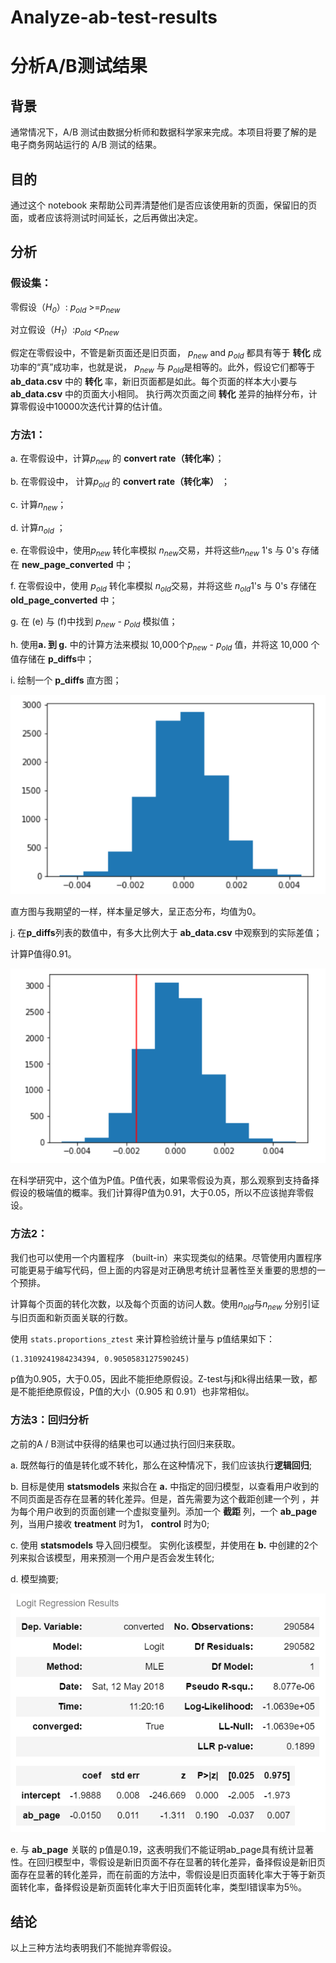 # Analyze-ab-test-results

# 分析A/B测试结果

## 背景

通常情况下，A/B 测试由数据分析师和数据科学家来完成。本项目将要了解的是电子商务网站运行的 A/B 测试的结果。


## 目的

通过这个 notebook 来帮助公司弄清楚他们是否应该使用新的页面，保留旧的页面，或者应该将测试时间延长，之后再做出决定。

## 分析

### 假设集：

零假设（*H<sub>0*）: *p<sub>old* >=*p<sub>new*

对立假设（*H<sub>1*）:*p<sub>old* <*p<sub>new* 

假定在零假设中，不管是新页面还是旧页面， *p<sub>new* and *p<sub>old* 都具有等于 **转化** 成功率的“真”成功率，也就是说， *p<sub>new* 与 *p<sub>old*是相等的。此外，假设它们都等于**ab_data.csv** 中的 **转化** 率，新旧页面都是如此。每个页面的样本大小要与 **ab_data.csv** 中的页面大小相同。 执行两次页面之间 **转化** 差异的抽样分布，计算零假设中10000次迭代计算的估计值。

### 方法1：

a. 在零假设中，计算*p<sub>new* 的 **convert rate（转化率）**；

b. 在零假设中， 计算*p<sub>old*  的 **convert rate（转化率）** ；

c. 计算*n<sub>new*；

d. 计算*n<sub>old* ；

e. 在零假设中，使用*p<sub>new* 转化率模拟 *n<sub>new*交易，并将这些*n<sub>new* 1's 与 0's 存储在 **new_page_converted** 中；

f. 在零假设中，使用 *p<sub>old*  转化率模拟 *n<sub>old*交易，并将这些 *n<sub>old*1's 与 0's 存储在 **old_page_converted** 中；

g. 在 (e) 与 (f)中找到 *p<sub>new* - *p<sub>old*  模拟值；

h. 使用**a. 到 g.** 中的计算方法来模拟 10,000个*p<sub>new* - *p<sub>old* 值，并将这 10,000 个值存储在 **p_diffs**中；

i. 绘制一个 **p_diffs** 直方图；

![p_diffs直方图](https://github.com/ArtemisLiu/Analyze-ab-test-results/blob/master/结论图表/p_diffs直方图.png)

直方图与我期望的一样，样本量足够大，呈正态分布，均值为0。

j. 在**p_diffs**列表的数值中，有多大比例大于 **ab_data.csv** 中观察到的实际差值；

计算P值得0.91。

![比例](https://github.com/ArtemisLiu/Analyze-ab-test-results/blob/master/结论图表/比例.png)

在科学研究中，这个值为P值。P值代表，如果零假设为真，那么观察到支持备择假设的极端值的概率。我们计算得P值为0.91，大于0.05，所以不应该抛弃零假设。

### 方法2：

我们也可以使用一个内置程序 （built-in）来实现类似的结果。尽管使用内置程序可能更易于编写代码，但上面的内容是对正确思考统计显著性至关重要的思想的一个预排。

计算每个页面的转化次数，以及每个页面的访问人数。使用*n<sub>old*与*n<sub>new* 分别引证与旧页面和新页面关联的行数。

使用 `stats.proportions_ztest` 来计算检验统计量与 p值结果如下：

```
(1.3109241984234394, 0.9050583127590245)
```

p值为0.905，大于0.05，因此不能拒绝原假设。Z-test与j和k得出结果一致，都是不能拒绝原假设，P值的大小（0.905 和 0.91）也非常相似。

### 方法3：回归分析

之前的A / B测试中获得的结果也可以通过执行回归来获取。

a. 既然每行的值是转化或不转化，那么在这种情况下，我们应该执行**逻辑回归**;

b. 目标是使用 **statsmodels** 来拟合在 **a.** 中指定的回归模型，以查看用户收到的不同页面是否存在显著的转化差异。但是，首先需要为这个截距创建一个列 ，并为每个用户收到的页面创建一个虚拟变量列。添加一个 **截距** 列，一个 **ab_page** 列，当用户接收 **treatment** 时为1， **control** 时为0;

c. 使用 **statsmodels** 导入回归模型。 实例化该模型，并使用在 **b.** 中创建的2个列来拟合该模型，用来预测一个用户是否会发生转化;

d. 模型摘要;

![模型摘要](https://github.com/ArtemisLiu/Analyze-ab-test-results/blob/master/结论图表/模型摘要.png)

e. 与 **ab_page** 关联的 p值是0.19，这表明我们不能证明ab_page具有统计显著性。在回归模型中，零假设是新旧页面不存在显著的转化差异，备择假设是新旧页面存在显著的转化差异，而在前面的方法中，零假设是旧页面转化率大于等于新页面转化率，备择假设是新页面转化率大于旧页面转化率，类型I错误率为5％。

## 结论

以上三种方法均表明我们不能抛弃零假设。